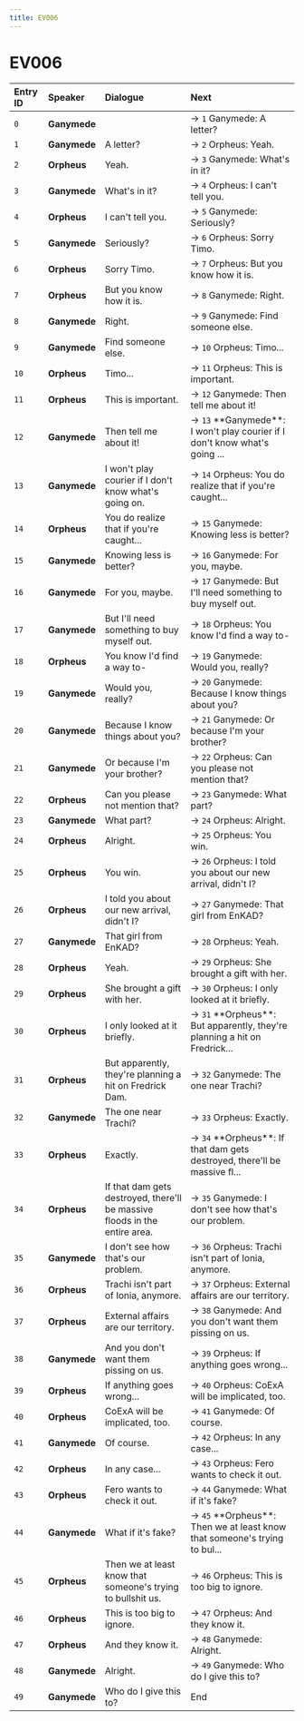 ```yaml
---
title: EV006
---
```


# EV006


| Entry ID | Speaker | Dialogue | Next |
| :------- | :------ | :------- | :------------ |
| `0` | **Ganymede** |  | → `1` Ganymede: A letter? |
| `1` | **Ganymede** | A letter? | → `2` Orpheus: Yeah\. |
| `2` | **Orpheus** | Yeah\. | → `3` Ganymede: What's in it? |
| `3` | **Ganymede** | What's in it? | → `4` Orpheus: I can't tell you\. |
| `4` | **Orpheus** | I can't tell you\. | → `5` Ganymede: Seriously? |
| `5` | **Ganymede** | Seriously? | → `6` Orpheus: Sorry Timo\. |
| `6` | **Orpheus** | Sorry Timo\. | → `7` Orpheus: But you know how it is\. |
| `7` | **Orpheus** | But you know how it is\. | → `8` Ganymede: Right\. |
| `8` | **Ganymede** | Right\. | → `9` Ganymede: Find someone else\. |
| `9` | **Ganymede** | Find someone else\. | → `10` Orpheus: Timo\.\.\. |
| `10` | **Orpheus** | Timo\.\.\. | → `11` Orpheus: This is important\. |
| `11` | **Orpheus** | This is important\. | → `12` Ganymede: Then tell me about it\! |
| `12` | **Ganymede** | Then tell me about it\! | → `13` \*\*Ganymede\*\*: I won't play courier if I don't know what's going \.\.\. |
| `13` | **Ganymede** | I won't play courier if I don't know what's going on\. | → `14` Orpheus: You do realize that if you're caught\.\.\. |
| `14` | **Orpheus** | You do realize that if you're caught\.\.\. | → `15` Ganymede: Knowing less is better? |
| `15` | **Ganymede** | Knowing less is better? | → `16` Ganymede: For you, maybe\. |
| `16` | **Ganymede** | For you, maybe\. | → `17` Ganymede: But I'll need something to buy myself out\. |
| `17` | **Ganymede** | But I'll need something to buy myself out\. | → `18` Orpheus: You know I'd find a way to\- |
| `18` | **Orpheus** | You know I'd find a way to\- | → `19` Ganymede: Would you, really? |
| `19` | **Ganymede** | Would you, really? | → `20` Ganymede: Because I know things about you? |
| `20` | **Ganymede** | Because I know things about you? | → `21` Ganymede: Or because I'm your brother? |
| `21` | **Ganymede** | Or because I'm your brother? | → `22` Orpheus: Can you please not mention that? |
| `22` | **Orpheus** | Can you please not mention that? | → `23` Ganymede: What part? |
| `23` | **Ganymede** | What part? | → `24` Orpheus: Alright\. |
| `24` | **Orpheus** | Alright\. | → `25` Orpheus: You win\. |
| `25` | **Orpheus** | You win\. | → `26` Orpheus: I told you about our new arrival, didn't I? |
| `26` | **Orpheus** | I told you about our new arrival, didn't I? | → `27` Ganymede: That girl from EnKAD? |
| `27` | **Ganymede** | That girl from EnKAD? | → `28` Orpheus: Yeah\. |
| `28` | **Orpheus** | Yeah\. | → `29` Orpheus: She brought a gift with her\. |
| `29` | **Orpheus** | She brought a gift with her\. | → `30` Orpheus: I only looked at it briefly\. |
| `30` | **Orpheus** | I only looked at it briefly\. | → `31` \*\*Orpheus\*\*: But apparently, they're planning a hit on Fredrick\.\.\. |
| `31` | **Orpheus** | But apparently, they're planning a hit on Fredrick Dam\. | → `32` Ganymede: The one near Trachi? |
| `32` | **Ganymede** | The one near Trachi? | → `33` Orpheus: Exactly\. |
| `33` | **Orpheus** | Exactly\. | → `34` \*\*Orpheus\*\*: If that dam gets destroyed, there'll be massive fl\.\.\. |
| `34` | **Orpheus** | If that dam gets destroyed, there'll be massive floods in the entire area\. | → `35` Ganymede: I don't see how that's our problem\. |
| `35` | **Ganymede** | I don't see how that's our problem\. | → `36` Orpheus: Trachi isn't part of Ionia, anymore\. |
| `36` | **Orpheus** | Trachi isn't part of Ionia, anymore\. | → `37` Orpheus: External affairs are our territory\. |
| `37` | **Orpheus** | External affairs are our territory\. | → `38` Ganymede: And you don't want them pissing on us\. |
| `38` | **Ganymede** | And you don't want them pissing on us\. | → `39` Orpheus: If anything goes wrong\.\.\. |
| `39` | **Orpheus** | If anything goes wrong\.\.\. | → `40` Orpheus: CoExA will be implicated, too\. |
| `40` | **Orpheus** | CoExA will be implicated, too\. | → `41` Ganymede: Of course\. |
| `41` | **Ganymede** | Of course\. | → `42` Orpheus: In any case\.\.\. |
| `42` | **Orpheus** | In any case\.\.\. | → `43` Orpheus: Fero wants to check it out\. |
| `43` | **Orpheus** | Fero wants to check it out\. | → `44` Ganymede: What if it's fake? |
| `44` | **Ganymede** | What if it's fake? | → `45` \*\*Orpheus\*\*: Then we at least know that someone's trying to bul\.\.\. |
| `45` | **Orpheus** | Then we at least know that someone's trying to bullshit us\. | → `46` Orpheus: This is too big to ignore\. |
| `46` | **Orpheus** | This is too big to ignore\. | → `47` Orpheus: And they know it\. |
| `47` | **Orpheus** | And they know it\. | → `48` Ganymede: Alright\. |
| `48` | **Ganymede** | Alright\. | → `49` Ganymede: Who do I give this to? |
| `49` | **Ganymede** | Who do I give this to? | End |
